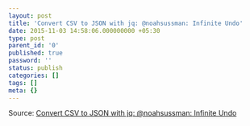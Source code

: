 ```yaml
---
layout: post
title: 'Convert CSV to JSON with jq: @noahsussman: Infinite Undo'
date: 2015-11-03 14:58:06.000000000 +05:30
type: post
parent_id: '0'
published: true
password: ''
status: publish
categories: []
tags: []
meta: {}
---
```

<p>Source: <a href="http://infiniteundo.com/post/99336704013/convert-csv-to-json-with-jq">Convert CSV to JSON with jq: @noahsussman: Infinite Undo</a></p>
